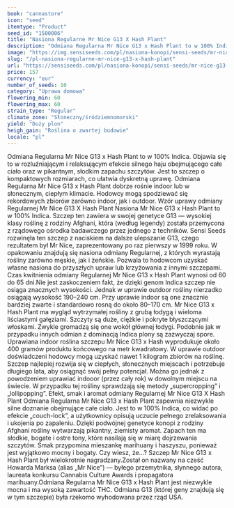 ```yaml
---
book: "cannastore"
icon: "seed"
itemtype: "Product"
seed_id: "1500006"
title: "Nasiona Regularne Mr Nice G13 X Hash Plant"
description: "Odmiana Regularna Mr Nice G13 x Hash Plant to w 100% Indica. Mocny haj całego ciała. Pikantny i ziemisty aromat. Często daje obfite plony."
image: "https://img.sensiseeds.com/pl/nasiona-konopi/sensi-seeds/mr-nice-g13-x-hash-plant-image.png"
slug: "/pl-nasiona-regularne-mr-nice-g13-x-hash-plant"
url: "https://sensiseeds.com/pl/nasiona-konopi/sensi-seeds/mr-nice-g13-x-hash-plant?a_aid=cannastore"
price: 157
currency: "eur"
number_of_seeds: 10
category: "Uprawa domowa"
flowering_min: 60
flowering_max: 60
strain_type: "Regular"
climate_zone: "Słoneczny/śródziemnomorski"
yield: "Duży plon"
heigh_gain: "Roślina o zwartej budowie"
locale: "pl"
---
```

Odmiana Regularna Mr Nice G13 x Hash Plant to w 100% Indica. Objawia się to w rozluźniającym i relaksującym efekcie silnego haju obejmującego całe ciało oraz w pikantnym, słodkim zapachu szczytów. Jest to szczep o kompaktowych rozmiarach, co ułatwia dyskretną uprawę. Odmiana Regularna Mr Nice G13 x Hash Plant dobrze rośnie indoor lub w słonecznym, ciepłym klimacie. Hodowcy mogą spodziewać się rekordowych zbiorów zarówno indoor, jak i outdoor. Wzór uprawy odmiany Regularnej Mr Nice G13 X Hash Plant Nasiona Mr Nice G13 x Hash Plant to w 100% Indica. Szczep ten zawiera w swojej genetyce G13 — wysokiej klasy roślinę z rodziny Afghani, która (według legendy) została przemycona z rządowego ośrodka badawczego przez jednego z techników. Sensi Seeds rozwinęła ten szczep z naciskiem na dalsze ulepszanie G13, czego rezultatem był Mr Nice, zaprezentowany po raz pierwszy w 1999 roku. W opakowaniu znajdują się nasiona odmiany Regularnej, z których wyrastają rośliny zarówno męskie, jak i żeńskie. Pozwala to hodowcom uzyskać własne nasiona do przyszłych upraw lub krzyżowania z innymi szczepami. Czas kwitnienia odmiany Regularnej Mr Nice G13 x Hash Plant wynosi od 60 do 65 dni.Nie jest zaskoczeniem fakt, że dzięki genom Indica szczep nie osiąga znacznych wysokości. Jednak w uprawie outdoor rośliny nierzadko osiągają wysokość 190–240 cm. Przy uprawie indoor są one znacznie bardziej zwarte i standardowo rosną do około 80–170 cm. Mr Nice G13 x Hash Plant ma wygląd wytrzymałej rośliny z grubą łodygą i wieloma liściastymi gałęziami. Szczyty są duże, ciężkie i pokryte błyszczącymi włoskami. Zwykle gromadzą się one wokół głównej łodygi. Podobnie jak w przypadku innych odmian z dominacją Indica plony są zazwyczaj spore. Uprawiana indoor roślina szczepu Mr Nice G13 x Hash wyprodukuje około 400 gramów produktu końcowego na metr kwadratowy. W uprawie outdoor doświadczeni hodowcy mogą uzyskać nawet 1 kilogram zbiorów na roślinę. Szczep najlepiej rozwija się w ciepłych, słonecznych miejscach i potrzebuje długiego lata, aby osiągnąć swój pełny potencjał. Można go jednak z powodzeniem uprawiać indooor (przez cały rok) w dowolnym miejscu na świecie. W przypadku tej rośliny sprawdzają się metody „supercropping” i „lollipopping”. Efekt, smak i aromat odmiany Regularnej Mr Nice G13 X Hash Plant Odmiana Regularna Mr Nice G13 x Hash Plant zapewnia niezwykle silne doznanie obejmujące całe ciało. Jest to w 100% Indica, co widać po efekcie „couch-lock”, a użytkownicy opisują uczucie pełnego zrelaksowania i ukojenia po zapaleniu. Dzięki podwójnej genetyce konopi z rodziny Afghani rośliny wytwarzają pikantny, ziemisty aromat. Zapach ten ma słodkie, bogate i ostre tony, które nasilają się w miarę dojrzewania szczytów. Smak przypomina mieszankę marihuany i haszyszu, ponieważ jest wyjątkowo mocny i bogaty. Czy wiesz, że…? Szczep Mr Nice G13 x Hash Plant był wielokrotnie nagradzany.Został on nazwany na cześć Howarda Marksa (alias „Mr Nice”) — byłego przemytnika, słynnego autora, laureata konkursu Cannabis Culture Awards i propagatora marihuany.Odmiana Regularna Mr Nice G13 x Hash Plant jest niezwykle mocna i ma wysoką zawartość THC. Odmiana G13 (której geny znajdują się w tym szczepie) była rzekomo wyhodowana przez rząd USA.
